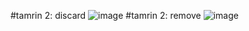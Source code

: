 #tamrin 2: discard
![image](https://github.com/Sadrakhtarshenas/python/assets/140339193/f5d29aa9-5a72-4a8c-ab8d-b17218c065f9)
#tamrin 2: remove
![image](https://github.com/Sadrakhtarshenas/python/assets/140339193/62db6151-1d20-441d-8b6f-b8c3cceabf69)

